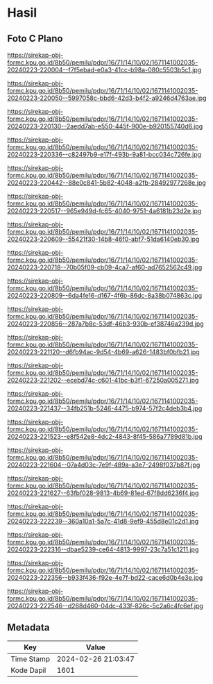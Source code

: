# Hasil

## Foto C Plano

https://sirekap-obj-formc.kpu.go.id/8b50/pemilu/pdpr/16/71/14/10/02/1671141002035-20240223-220004--f7f5ebad-e0a3-41cc-b98a-080c5503b5c1.jpg

https://sirekap-obj-formc.kpu.go.id/8b50/pemilu/pdpr/16/71/14/10/02/1671141002035-20240223-220050--5997058c-bbd6-42d3-b4f2-a9246d4763ae.jpg

https://sirekap-obj-formc.kpu.go.id/8b50/pemilu/pdpr/16/71/14/10/02/1671141002035-20240223-220130--2aedd7ab-e550-445f-900e-b920155740d6.jpg

https://sirekap-obj-formc.kpu.go.id/8b50/pemilu/pdpr/16/71/14/10/02/1671141002035-20240223-220336--c82497b9-e17f-493b-9a81-bcc034c726fe.jpg

https://sirekap-obj-formc.kpu.go.id/8b50/pemilu/pdpr/16/71/14/10/02/1671141002035-20240223-220442--88e0c841-5b82-4048-a2fb-28492977268e.jpg

https://sirekap-obj-formc.kpu.go.id/8b50/pemilu/pdpr/16/71/14/10/02/1671141002035-20240223-220517--965e949d-fc65-4040-9751-4a6181b23d2e.jpg

https://sirekap-obj-formc.kpu.go.id/8b50/pemilu/pdpr/16/71/14/10/02/1671141002035-20240223-220609--55421f30-14b8-46f0-abf7-51da6140eb30.jpg

https://sirekap-obj-formc.kpu.go.id/8b50/pemilu/pdpr/16/71/14/10/02/1671141002035-20240223-220718--70b05f09-cb09-4ca7-af60-ad7652562c49.jpg

https://sirekap-obj-formc.kpu.go.id/8b50/pemilu/pdpr/16/71/14/10/02/1671141002035-20240223-220809--6da4fe16-d167-4f6b-86dc-8a38b074863c.jpg

https://sirekap-obj-formc.kpu.go.id/8b50/pemilu/pdpr/16/71/14/10/02/1671141002035-20240223-220856--287a7b8c-53df-46b3-930b-ef38746a239d.jpg

https://sirekap-obj-formc.kpu.go.id/8b50/pemilu/pdpr/16/71/14/10/02/1671141002035-20240223-221120--d6fb94ac-9d54-4b69-a626-1483bf0bfb21.jpg

https://sirekap-obj-formc.kpu.go.id/8b50/pemilu/pdpr/16/71/14/10/02/1671141002035-20240223-221202--ecebd74c-c601-41bc-b3f1-67250a005271.jpg

https://sirekap-obj-formc.kpu.go.id/8b50/pemilu/pdpr/16/71/14/10/02/1671141002035-20240223-221437--34fb251b-5246-4475-b974-57f2c4deb3b4.jpg

https://sirekap-obj-formc.kpu.go.id/8b50/pemilu/pdpr/16/71/14/10/02/1671141002035-20240223-221523--e8f542e8-4dc2-4843-8f45-586a7789d81b.jpg

https://sirekap-obj-formc.kpu.go.id/8b50/pemilu/pdpr/16/71/14/10/02/1671141002035-20240223-221604--07a4d03c-7e9f-489a-a3e7-2498f037b87f.jpg

https://sirekap-obj-formc.kpu.go.id/8b50/pemilu/pdpr/16/71/14/10/02/1671141002035-20240223-221627--63fbf028-9813-4b69-81ed-67f8dd6236f4.jpg

https://sirekap-obj-formc.kpu.go.id/8b50/pemilu/pdpr/16/71/14/10/02/1671141002035-20240223-222239--360a10a1-5a7c-41d8-9ef9-455d8e01c2d1.jpg

https://sirekap-obj-formc.kpu.go.id/8b50/pemilu/pdpr/16/71/14/10/02/1671141002035-20240223-222316--dbae5239-ce64-4813-9997-23c7a51c1211.jpg

https://sirekap-obj-formc.kpu.go.id/8b50/pemilu/pdpr/16/71/14/10/02/1671141002035-20240223-222356--b933f436-f92e-4e7f-bd22-cace6d0b4e3e.jpg

https://sirekap-obj-formc.kpu.go.id/8b50/pemilu/pdpr/16/71/14/10/02/1671141002035-20240223-222546--d268d460-04dc-433f-826c-5c2a6c4fc6ef.jpg


## Metadata

| Key        | Value               |
| ---------- | ------------------- |
| Time Stamp | 2024-02-26 21:03:47 |
| Kode Dapil | 1601                |



